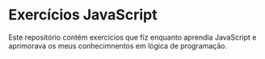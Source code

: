 # Exercícios JavaScript

Este repositório contém exercícios que fiz enquanto aprendia JavaScript e aprimorava os meus conhecimnentos em lógica de programação.

